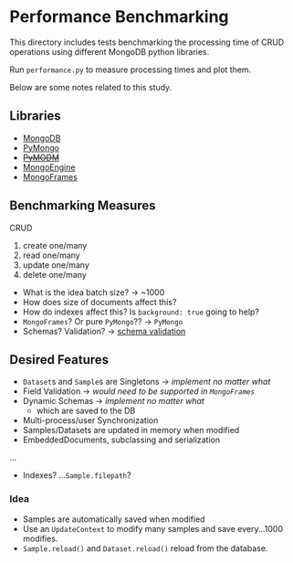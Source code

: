 # Performance Benchmarking

This directory includes tests benchmarking the processing time of CRUD
operations using different MongoDB python libraries.

Run `performance.py` to measure processing times and plot them.

Below are some notes related to this study.

## Libraries

-   [MongoDB](https://docs.mongodb.com/)
-   [PyMongo](https://pymongo.readthedocs.io/en/stable/)
-   [~~PyMODM~~](https://pymodm.readthedocs.io/en/stable/)
-   [MongoEngine](http://docs.mongoengine.org/)
-   [MongoFrames](http://mongoframes.com/)

## Benchmarking Measures

CRUD

1. create one/many
2. read one/many
3. update one/many
4. delete one/many

-   What is the idea batch size? -> ~1000
-   How does size of documents affect this?
-   How do indexes affect this? Is `background: true` going to help?
-   `MongoFrames`? Or pure `PyMongo`?? -> `PyMongo`
-   Schemas? Validation? ->
    [schema validation](https://docs.mongodb.com/manual/core/schema-validation/)

## Desired Features

-   `Dataset`s and `Sample`s are Singletons -> _implement no matter what_
-   Field Validation -> _would need to be supported in `MongoFrames`_
-   Dynamic Schemas -> _implement no matter what_
    -   which are saved to the DB
-   Multi-process/user Synchronization
-   Samples/Datasets are updated in memory when modified
-   EmbeddedDocuments, subclassing and serialization

...

-   Indexes? …`Sample.filepath`?

### Idea

-   Samples are automatically saved when modified
-   Use an `UpdateContext` to modify many samples and save every...1000
    modifies.
-   `Sample.reload()` and `Dataset.reload()` reload from the database.
